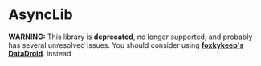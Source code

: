 AsyncLib
========

**WARNING:** This library is **deprecated**, no longer supported, and probably has several unresolved issues. You should consider using [**foxkykeep's DataDroid**](https://github.com/foxykeep/DataDroid). instead
